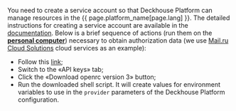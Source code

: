 You need to create a service account so that Deckhouse Platform can manage resources in the {{ page.platform_name[page.lang] }}. The detailed instructions for creating a service account are available in the [documentation](/en/documentation/v1/modules/030-cloud-provider-openstack/environment.html). Below is a brief sequence of actions (run them on the **[personal computer](step2.html#installation-process)**) necessary to obtain authorization data (we use [Mail.ru Cloud Solutions](https://mcs.mail.ru/) cloud services as an example):
- Follow this [link](https://mcs.mail.ru/app/project/keys/);
- Switch to the «API keys» tab;
- Click the «Download openrc version 3» button;
- Run the downloaded shell script. It will create values for environment variables to use in the `provider` parameters of the Deckhouse Platform configuration.
